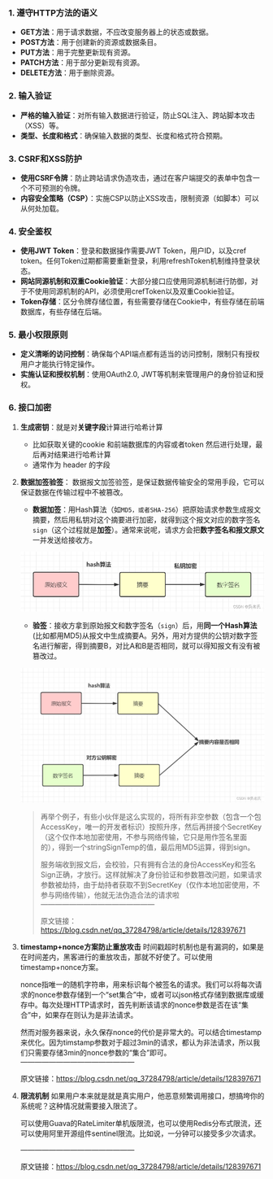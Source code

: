 ### 1. 遵守HTTP方法的语义
- **GET方法**：用于请求数据，不应改变服务器上的状态或数据。
- **POST方法**：用于创建新的资源或数据条目。
- **PUT方法**：用于完整更新现有资源。
- **PATCH方法**：用于部分更新现有资源。
- **DELETE方法**：用于删除资源。

### 2. 输入验证
- **严格的输入验证**：对所有输入数据进行验证，防止SQL注入、跨站脚本攻击（XSS）等。
- **类型、长度和格式**：确保输入数据的类型、长度和格式符合预期。

### 3. CSRF和XSS防护
- **使用CSRF令牌**：防止跨站请求伪造攻击，通过在客户端提交的表单中包含一个不可预测的令牌。
- **内容安全策略（CSP）**：实施CSP以防止XSS攻击，限制资源（如脚本）可以从何处加载。

### 4. 安全鉴权
- **使用JWT Token**：登录和数据操作需要JWT Token，用户ID，以及cref token。任何Token过期都需要重新登录，利用refreshToken机制维持登录状态。
- **网站同源机制和双重Cookie验证**：大部分接口应使用同源机制进行防御，对于不使用同源机制的API，必须使用crefToken以及双重Cookie验证。
- **Token存储**：区分令牌存储位置，有些需要存储在Cookie中，有些存储在前端数据库，有些存储在后端。

### 5. 最小权限原则
- **定义清晰的访问控制**：确保每个API端点都有适当的访问控制，限制只有授权用户才能执行特定操作。
- **实施认证和授权机制**：使用OAuth2.0, JWT等机制来管理用户的身份验证和授权。

### 6. 接口加密
1. **生成密钥**：就是对**关键字段**计算进行哈希计算

   * 比如获取关键的cookie 和前端数据库的内容或者token 然后进行处理，最后再对结果进行哈希计算
   * 通常作为 header 的字段

2. **数据加签验签**： 数据报文加签验签，是保证数据传输安全的常用手段，它可以保证数据在传输过程中不被篡改。

   * **数据加签**：用Hash算法（如`MD5，或者SHA-256`）把原始请求参数生成报文摘要，然后用私钥对这个摘要进行加密，就得到这个报文对应的数字签名`sign`（这个过程就是**加签**）。通常来说呢，请求方会把**数字签名和报文原文**一并发送给接收方。

   ![img](Untitled.assets/9a214a2cf6b1430e88338b64af2bebee.jpeg)

   - **验签**：接收方拿到原始报文和数字签名（`sign`）后，用**同一个Hash算法**(比如都用MD5)从报文中生成摘要A。另外，用对方提供的公钥对数字签名进行解密，得到摘要B，对比A和B是否相同，就可以得知报文有没有被篡改过。

   ![img](Untitled.assets/5f19290878da4d17bb0839c7690ba6c2.jpeg)

   > 再举个例子，有些小伙伴是这么实现的，将所有非空参数（包含一个包AccessKey，唯一的开发者标识）按照升序，然后再拼接个SecretKey（这个仅作本地加密使用，不参与网络传输，它只是用作签名里面的），得到一个stringSignTemp的值，最后用MD5运算，得到sign。
   >
   > 服务端收到报文后，会校验，只有拥有合法的身份AccessKey和签名Sign正确，才放行。这样就解决了身份验证和参数篡改问题，如果请求参数被劫持，由于劫持者获取不到SecretKey（仅作本地加密使用，不参与网络传输），他就无法伪造合法的请求啦
   > ————————————————
   >
   > 原文链接：https://blog.csdn.net/qq_37284798/article/details/128397671

3. **timestamp+nonce方案防止重放攻击**
   时间戳超时机制也是有漏洞的，如果是在时间差内，黑客进行的重放攻击，那就不好使了。可以使用timestamp+nonce方案。

   nonce指唯一的随机字符串，用来标识每个被签名的请求。我们可以将每次请求的nonce参数存储到一个“set集合”中，或者可以json格式存储到数据库或缓存中。每次处理HTTP请求时，首先判断该请求的nonce参数是否在该“集合”中，如果存在则认为是非法请求。

   然而对服务器来说，永久保存nonce的代价是非常大的。可以结合timestamp来优化。因为timstamp参数对于超过3min的请求，都认为非法请求，所以我们只需要存储3min的nonce参数的“集合”即可。
   ————————————————     

   原文链接：https://blog.csdn.net/qq_37284798/article/details/128397671

4. **限流机制**
   如果用户本来就是就是真实用户，他恶意频繁调用接口，想搞垮你的系统呢？这种情况就需要接入限流了。

   可以使用Guava的RateLimiter单机版限流，也可以使用Redis分布式限流，还可以使用阿里开源组件sentinel限流。比如说，一分钟可以接受多少次请求。

   ————————————————     

   原文链接：https://blog.csdn.net/qq_37284798/article/details/128397671
